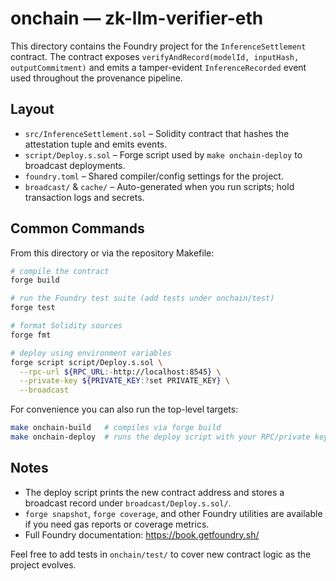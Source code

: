 # onchain — zk-llm-verifier-eth

This directory contains the Foundry project for the `InferenceSettlement` contract. The contract exposes `verifyAndRecord(modelId, inputHash, outputCommitment)` and emits a tamper-evident `InferenceRecorded` event used throughout the provenance pipeline.

## Layout

- `src/InferenceSettlement.sol` – Solidity contract that hashes the attestation tuple and emits events.
- `script/Deploy.s.sol` – Forge script used by `make onchain-deploy` to broadcast deployments.
- `foundry.toml` – Shared compiler/config settings for the project.
- `broadcast/` & `cache/` – Auto-generated when you run scripts; hold transaction logs and secrets.

## Common Commands

From this directory or via the repository Makefile:

```bash
# compile the contract
forge build

# run the Foundry test suite (add tests under onchain/test)
forge test

# format Solidity sources
forge fmt

# deploy using environment variables
forge script script/Deploy.s.sol \
  --rpc-url ${RPC_URL:-http://localhost:8545} \
  --private-key ${PRIVATE_KEY:?set PRIVATE_KEY} \
  --broadcast
```

For convenience you can also run the top-level targets:

```bash
make onchain-build   # compiles via forge build
make onchain-deploy  # runs the deploy script with your RPC/private key
```

## Notes

- The deploy script prints the new contract address and stores a broadcast record under `broadcast/Deploy.s.sol/`.
- `forge snapshot`, `forge coverage`, and other Foundry utilities are available if you need gas reports or coverage metrics.
- Full Foundry documentation: https://book.getfoundry.sh/

Feel free to add tests in `onchain/test/` to cover new contract logic as the project evolves.
